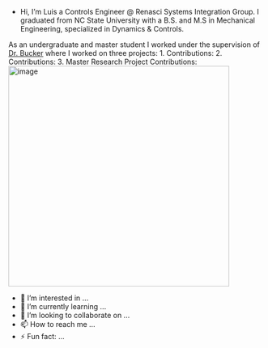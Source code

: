 -   Hi, I’m Luis a Controls Engineer @ Renasci Systems Integration Group.
     I graduated from NC State University with a B.S. and M.S in Mechanical Engineering, specialized in Dynamics &      Controls.

  As an undergraduate and master student I worked under the supervision of [Dr. Bucker](https://mae.ncsu.edu/people/gbuckner/) 
  where I worked on three projects:
     1. 
          Contributions:
     2. 
          Contributions:
     3. Master Research Project 
          Contributions: <img width="436" alt="image" src="https://github.com/user-attachments/assets/b3d99d2e-9a88-4359-95de-e3d656d7d5f5" />



  

- 👀 I’m interested in ...
- 🌱 I’m currently learning ...
- 💞️ I’m looking to collaborate on ...
- 📫 How to reach me ...
- ⚡ Fun fact: ...

<!---
jljimene7/jljimene7 is a ✨ special ✨ repository because its `README.md` (this file) appears on your GitHub profile.
You can click the Preview link to take a look at your changes.
--->
